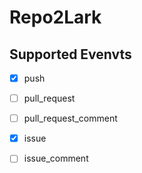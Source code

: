 # Repo2Lark

## Supported Evenvts

- [x] push

- [ ] pull_request

- [ ] pull_request_comment

- [x] issue

- [ ] issue_comment
